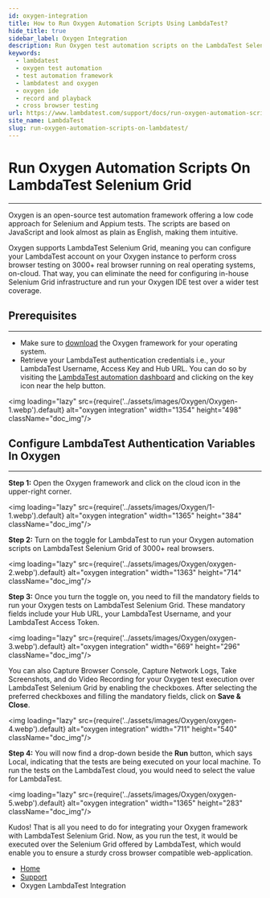 ```yaml
---
id: oxygen-integration
title: How to Run Oxygen Automation Scripts Using LambdaTest?
hide_title: true
sidebar_label: Oxygen Integration
description: Run Oxygen test automation scripts on the LambdaTest Selenium Grid, and perform cross browser testing on 3000+ real browser, on-cloud, for a seamless UI.
keywords:
  - lambdatest
  - oxygen test automation
  - test automation framework
  - lambdatest and oxygen
  - oxygen ide
  - record and playback
  - cross browser testing
url: https://www.lambdatest.com/support/docs/run-oxygen-automation-scripts-on-lambdatest/
site_name: LambdaTest
slug: run-oxygen-automation-scripts-on-lambdatest/
---
```


<script type="application/ld+json"
      dangerouslySetInnerHTML={{ __html: JSON.stringify({
       "@context": "https://schema.org",
        "@type": "BreadcrumbList",
        "itemListElement": [{
          "@type": "ListItem",
          "position": 1,
          "name": "LambdaTest",
          "item": "https://www.lambdatest.com"
        },{
          "@type": "ListItem",
          "position": 2,
          "name": "Support",
          "item": "https://www.lambdatest.com/support/docs/"
        },{
          "@type": "ListItem",
          "position": 3,
          "name": "Oxygen LambdaTest Integration",
          "item": "https://www.lambdatest.com/support/docs/ranorex-integration-with-lambdatest/"
        }]
      })
    }}
></script>

# Run Oxygen Automation Scripts On LambdaTest Selenium Grid
* * *
Oxygen is an open-source test automation framework offering a low code approach for Selenium and Appium tests. The scripts are based on JavaScript and look almost as plain as English, making them intuitive.

Oxygen supports LambdaTest Selenium Grid, meaning you can configure your LambdaTest account on your Oxygen instance to perform cross browser testing on 3000+ real browser running on real operating systems, on-cloud. That way, you can eliminate the need for configuring in-house Selenium Grid infrastructure and run your Oxygen IDE test over a wider test coverage.

## Prerequisites
-----------------------------------------------------------------------------------------------------------------------------
* Make sure to [download](https://docs.oxygenhq.org/download-installation-start/download-and-installation/download-oxygen-ide) the Oxygen framework for your operating system.
* Retrieve your LambdaTest authentication credentials i.e., your LambdaTest Username, Access Key and Hub URL. You can do so by visiting the [LambdaTest automation dashboard](https://automation.lambdatest.com/) and clicking on the key icon near the help button.

<img loading="lazy" src={require('../assets/images/Oxygen/Oxygen-1.webp').default} alt="oxygen integration" width="1354" height="498" className="doc_img"/>

## Configure LambdaTest Authentication Variables In Oxygen
-----------------------------------------------------------------------------------------------------------------------------
**Step 1:** Open the Oxygen framework and click on the cloud icon in the upper-right corner.

<img loading="lazy" src={require('../assets/images/Oxygen/1-1.webp').default} alt="oxygen integration" width="1365" height="384" className="doc_img"/>

**Step 2:** Turn on the toggle for LambdaTest to run your Oxygen automation scripts on LambdaTest Selenium Grid of 3000+ real browsers.

<img loading="lazy" src={require('../assets/images/Oxygen/oxygen-2.webp').default} alt="oxygen integration" width="1363" height="714" className="doc_img"/>

**Step 3:** Once you turn the toggle on, you need to fill the mandatory fields to run your Oxygen tests on LambdaTest Selenium Grid. These mandatory fields include your Hub URL, your LambdaTest Username, and your LambdaTest Access Token.

<img loading="lazy" src={require('../assets/images/Oxygen/oxygen-3.webp').default} alt="oxygen integration" width="669" height="296" className="doc_img"/>

You can also Capture Browser Console, Capture Network Logs, Take Screenshots, and do Video Recording for your Oxygen test execution over LambdaTest Selenium Grid by enabling the checkboxes. After selecting the preferred checkboxes and filling the mandatory fields, click on **Save & Close**.

<img loading="lazy" src={require('../assets/images/Oxygen/oxygen-4.webp').default} alt="oxygen integration" width="711" height="540" className="doc_img"/>

**Step 4:** You will now find a drop-down beside the **Run** button, which says Local, indicating that the tests are being executed on your local machine. To run the tests on the LambdaTest cloud, you would need to select the value for LambdaTest.

<img loading="lazy" src={require('../assets/images/Oxygen/oxygen-5.webp').default} alt="oxygen integration" width="1365" height="283" className="doc_img"/>

Kudos! That is all you need to do for integrating your Oxygen framework with LambdaTest Selenium Grid. Now, as you run the test, it would be executed over the Selenium Grid offered by LambdaTest, which would enable you to ensure a sturdy cross browser compatible web-application.

<nav aria-label="breadcrumbs">
  <ul className="breadcrumbs">
    <li className="breadcrumbs__item">
      <a className="breadcrumbs__link" href="https://www.lambdatest.com">Home</a>
    </li>
    <li className="breadcrumbs__item">
      <a className="breadcrumbs__link" href="/support/docs/">Support</a>
    </li>
    <li className="breadcrumbs__item breadcrumbs__item--active">
      <span className="breadcrumbs__link">Oxygen LambdaTest Integration</span>
    </li>
  </ul>
</nav>